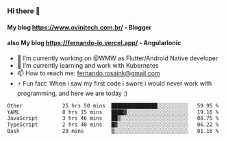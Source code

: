 ### Hi there 👋

#### My blog https://www.ovinitech.com.br/ - Blogger
#### also My blog https://fernando-io.vercel.app/ - AngularIonic

- 🔭 I’m currently working on @WMW as Flutter/Android Native developer
- 🌱 I’m currently learning and work with Kubernetes
- 📫 How to reach me: fernando.rosaink@gmail.com 
- ⚡ Fun fact: When i saw my first code i swore i would never work with programming, and here we are today :)

<!--START_SECTION:waka-->

```txt
Other             25 hrs 50 mins  ███████████████░░░░░░░░░░   59.95 %
YAML              8 hrs 15 mins   ████▓░░░░░░░░░░░░░░░░░░░░   19.16 %
JavaScript        3 hrs 46 mins   ██▒░░░░░░░░░░░░░░░░░░░░░░   08.75 %
TypeScript        2 hrs 40 mins   █▓░░░░░░░░░░░░░░░░░░░░░░░   06.22 %
Bash              29 mins         ▒░░░░░░░░░░░░░░░░░░░░░░░░   01.16 %
```

<!--END_SECTION:waka-->
